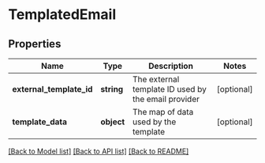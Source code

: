 # TemplatedEmail

## Properties
Name | Type | Description | Notes
------------ | ------------- | ------------- | -------------
**external_template_id** | **string** | The external template ID used by the email provider | [optional] 
**template_data** | **object** | The map of data used by the template | [optional] 

[[Back to Model list]](../README.md#documentation-for-models) [[Back to API list]](../README.md#documentation-for-api-endpoints) [[Back to README]](../README.md)


